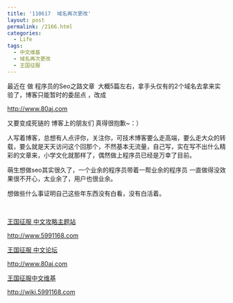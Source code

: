 ```yaml
---
title: '110617  域名再次更改'
layout: post
permalink: /2166.html
categories:
  - Life
tags:
  - 中文维基
  - 域名再次更改
  - 王国征服
---
```

最近在 做 程序员的Seo之路文章  大概5篇左右，拿手头仅有的2个域名去拿来实验了，博客只能暂时的委屈点 ，改成

<a title="安静 phper 开发者" href="http://www.80aj.com" target="_blank"> <span style="color: #ff0000;">http://www.80aj.com</span></a>

又要变成死链的 博客上的朋友们 真得很抱歉~：）

人写着博客，总想有人点评你，关注你，可技术博客要么走高端，要么走大众的转载，要么就是天天访问这个回那个，不然基本无流量，自己写，实在写不出什么精彩的文章来，小学文化就那样了，偶然做上程序员已经是万幸了目前。

萌生想做seo其实很久了，一个业余的程序员带着一帮业余的程序员 一直做得没效果很不开心，太业余了，用户也很业余。

想做些什么事证明自己这些年东西没有白看，没有白活着。

&nbsp;

<a title="王国征服 中文主题攻略 站" href="http://www.5991168.com" target="_blank">王国征服 中文攻略主题站</a>

http://www.5991168.com

<a title="王国征服 中文论坛" href="http://www.80aj.com" target="_blank">王国征服 中文论坛</a>

http://www.80aj.com

<a title="王国征服中文维基" href="http://wiki.5991168.com" target="_blank">王国征服中文维基</a>

http://wiki.5991168.com

&nbsp;